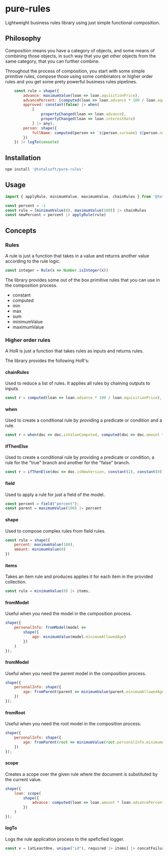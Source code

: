 # pure-rules
Lightweight business rules library using just simple functional composition.

## Philosophy
Composition means you have a category of objects, and some means of combining those objects, in such way that you get other objects from the same category, that you can further combine.

Throughout the process of composition, you start with some simple primitive rules, compose those using some combinators or higher order rules and you get some prety powerful business rules pipelines.
```javascript
    const rule = shape({
        advance: maximumValue(loan => loan.aquisitionPrice),
        advancePercent: [computed(loan => loan.advance * 100 / loan.aquisitionPrice), maximumValue(100)] |> chainRules,
        approved: constant(false) |> when(
            [
                propertyChanged(loan => loan.advance),
                propertyChanged(loan => loan.interestRate)
            ] |> any),
        person: shape({
            fullName: computed(person => `${person.surname} ${person.name}`) |> when(propertiesChanged(person => [person.name, person.surname])),
        })
    }) |> logTo(console)
```

## Installation
```javascript
npm install '@totalsoft/pure-rules'
```

## Usage
```javascript
import { applyRule, minimumValue, maximumValue, chainRules } from '@totalsoft/pure-rules';

const percent = -1
const rule = [minimumValue(0), maximumValue(100)] |> chainRules
const newPercent = percent |> applyRule(rule)
```

## Concepts

### Rules
A rule is just a function that takes in a value and returns another value according to the rule logic.
```javascript
const integer = Rule(x => Number.isInteger(x))
```

The library provides some out of the box primitive rules that you can use in the composition process.
 - constant
 - computed
 - min
 - max
 - sum
 - minimumValue
 - maximumValue

### Higher order rules
A HoR is just a function that takes rules as inputs and returns rules.

The library provides the following HoR's:
#### chainRules
Used to reduce a list of rules. It applies all rules by chaining outputs to inputs.

```javascript
const r = computed(loan => loan.advance * 100 / loan.aquisitionPrice), maximumValue(100)] |> chainRules
```

#### when
Used to create a conditional rule by providing a predicate or condition and a rule.

```javascript
const r = when(doc => doc.isValueComputed, computed(doc => doc.amount * doc.percent));
```

#### ifThenElse
Used to create a conditional rule by providing a predicate or condition, a rule for the "true" branch and another for the "false" branch.

```javascript
const r = ifThenElse(doc => doc.isNewVersion, constant(2), constant(0));
```
#### field
Used to apply a rule for just a field of the model.

```javascript
const percent = field("percent");
const parent = maximumValue(100) |> percent
```
#### shape
Used to compose complex rules from field rules.

```javascript
const rule = shape({
    percent: maximumValue(100),
    amount: minimumValue(0)
})
```

#### items
Takes an item rule and produces applies it for each item in the provided collection.

```javascript
const rule = minimumValue(0) |> items;
```

#### fromModel
Useful when you need the model in the composition process.

```javascript
shape({
    personalInfo: fromModel(model =>
        shape({
            age: minimumValue(model.minimumAllowedAge)
        })
    )
});
```

#### fromModel
Useful when you need the parent model in the composition process.

```javascript
shape({
    personalInfo: shape({
        age: fromParent(parent => minimumValue(parent.minimumAllowedAge))
    })
});
```

#### fromRoot
Useful when you need the root model in the composition process.

```javascript
shape({
    personalInfo: shape({
        age: fromParent(root => minimumValue(root.personalInfo.minimumAllowedAge))
    })
});
```

#### scope
Creates a scope over the given rule where the document is substituted by the current value.

```javascript
shape({
    loan: scope(
        shape({
            advance: computed(loan => loan.amount * loan.advancePercent) |> when(propertiesChanged(loan => [loan.amount, loan.advancePercent]))
        })
    )
});
```

#### logTo
Logs the rule application process to the speficfied logger.
```javascript
const v = [atLeastOne, unique("id"), required |> items] |> concatFailure |> logTo(console);
```


